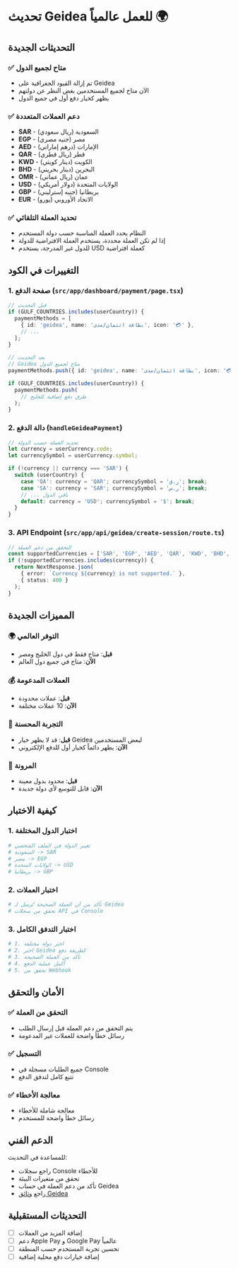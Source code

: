 # تحديث Geidea للعمل عالمياً 🌍

## التحديثات الجديدة

### ✅ **متاح لجميع الدول**
- تم إزالة القيود الجغرافية على Geidea
- الآن متاح لجميع المستخدمين بغض النظر عن دولتهم
- يظهر كخيار دفع أول في جميع الدول

### ✅ **دعم العملات المتعددة**
- **SAR** - السعودية (ريال سعودي)
- **EGP** - مصر (جنيه مصري)
- **AED** - الإمارات (درهم إماراتي)
- **QAR** - قطر (ريال قطري)
- **KWD** - الكويت (دينار كويتي)
- **BHD** - البحرين (دينار بحريني)
- **OMR** - عمان (ريال عماني)
- **USD** - الولايات المتحدة (دولار أمريكي)
- **GBP** - بريطانيا (جنيه إسترليني)
- **EUR** - الاتحاد الأوروبي (يورو)

### ✅ **تحديد العملة التلقائي**
- النظام يحدد العملة المناسبة حسب دولة المستخدم
- إذا لم تكن العملة محددة، يستخدم العملة الافتراضية للدولة
- للدول غير المدرجة، يستخدم USD كعملة افتراضية

## التغييرات في الكود

### 1. صفحة الدفع (`src/app/dashboard/payment/page.tsx`)

```typescript
// قبل التحديث
if (GULF_COUNTRIES.includes(userCountry)) {
  paymentMethods = [
    { id: 'geidea', name: 'بطاقة ائتمان/مدى', icon: '💳' },
    // ...
  ];
}

// بعد التحديث
// Geidea متاح لجميع الدول
paymentMethods.push({ id: 'geidea', name: 'بطاقة ائتمان/مدى', icon: '💳' });

if (GULF_COUNTRIES.includes(userCountry)) {
  paymentMethods.push(
    // طرق دفع إضافية للخليج
  );
}
```

### 2. دالة الدفع (`handleGeideaPayment`)

```typescript
// تحديد العملة حسب الدولة
let currency = userCurrency.code;
let currencySymbol = userCurrency.symbol;

if (!currency || currency === 'SAR') {
  switch (userCountry) {
    case 'QA': currency = 'QAR'; currencySymbol = 'ر.ق'; break;
    case 'SA': currency = 'SAR'; currencySymbol = 'ر.س'; break;
    // ... باقي الدول
    default: currency = 'USD'; currencySymbol = '$'; break;
  }
}
```

### 3. API Endpoint (`src/app/api/geidea/create-session/route.ts`)

```typescript
// التحقق من دعم العملة
const supportedCurrencies = ['SAR', 'EGP', 'AED', 'QAR', 'KWD', 'BHD', 'OMR', 'USD', 'GBP', 'EUR'];
if (!supportedCurrencies.includes(currency)) {
  return NextResponse.json(
    { error: `Currency ${currency} is not supported.` },
    { status: 400 }
  );
}
```

## المميزات الجديدة

### 🌍 **التوفر العالمي**
- **قبل**: متاح فقط في دول الخليج ومصر
- **الآن**: متاح في جميع دول العالم

### 💰 **العملات المدعومة**
- **قبل**: عملات محدودة
- **الآن**: 10 عملات مختلفة

### 🎯 **التجربة المحسنة**
- **قبل**: قد لا يظهر خيار Geidea لبعض المستخدمين
- **الآن**: يظهر دائماً كخيار أول للدفع الإلكتروني

### 🔧 **المرونة**
- **قبل**: محدود بدول معينة
- **الآن**: قابل للتوسع لأي دولة جديدة

## كيفية الاختبار

### 1. اختبار الدول المختلفة
```bash
# تغيير الدولة في الملف الشخصي
# السعودية -> SAR
# مصر -> EGP
# الولايات المتحدة -> USD
# بريطانيا -> GBP
```

### 2. اختبار العملات
```bash
# تأكد من أن العملة الصحيحة تُرسل لـ Geidea
# تحقق من سجلات API في Console
```

### 3. اختبار التدفق الكامل
```bash
# 1. اختر دولة مختلفة
# 2. اختر Geidea كطريقة دفع
# 3. تأكد من العملة الصحيحة
# 4. أكمل عملية الدفع
# 5. تحقق من Webhook
```

## الأمان والتحقق

### ✅ **التحقق من العملة**
- يتم التحقق من دعم العملة قبل إرسال الطلب
- رسائل خطأ واضحة للعملات غير المدعومة

### ✅ **التسجيل**
- جميع الطلبات مسجلة في Console
- تتبع كامل لتدفق الدفع

### ✅ **معالجة الأخطاء**
- معالجة شاملة للأخطاء
- رسائل خطأ واضحة للمستخدم

## الدعم الفني

للمساعدة في التحديث:
- راجع سجلات Console للأخطاء
- تحقق من متغيرات البيئة
- تأكد من دعم العملة في حساب Geidea
- راجع [وثائق Geidea](https://docs.geidea.net)

## التحديثات المستقبلية

- [ ] إضافة المزيد من العملات
- [ ] دعم Apple Pay و Google Pay عالمياً
- [ ] تحسين تجربة المستخدم حسب المنطقة
- [ ] إضافة خيارات دفع محلية إضافية 